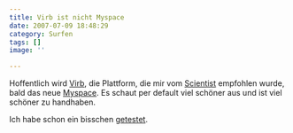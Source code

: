 ```yaml
---
title: Virb ist nicht Myspace
date: 2007-07-09 18:48:29
category: Surfen
tags: []
image: ''

---
```


Hoffentlich wird [Virb](http://www.virb.com), die Plattform, die mir vom [Scientist](http://www.virb.com/djscientist) empfohlen wurde, bald das neue [Myspace](http://www.myspace.com). Es schaut per default viel schöner aus und ist viel schöner zu handhaben.  

  

Ich habe schon ein bisschen [getestet](http://www.virb.com/misantropolis).
